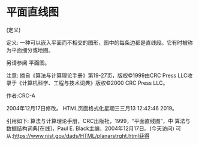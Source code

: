 # 平面直线图


(定义)



定义:
一种可以嵌入平面而不相交的图形，图中的每条边都是直线段。它有时被称为平面细分或地图。



另请参阅
平面图。



注意:
摘自《算法与计算理论手册》第19-27页，版权©1999由CRC Press LLC收录于《计算机科学、工程与技术词典》版权©2000 CRC Press LLC。


作者:CRC-A







2004年12月17日修改。
HTML页面格式化星期三三月13 12:42:46 2019。



引用如下:
算法与计算理论手册，CRC出版社，1999，“平面直线图”，中
算法与数据结构词典[在线]，Paul E. Black主编，2004年12月17日。(今天访问)
可从:https://www.nist.gov/dads/HTML/planarstrght.html获得